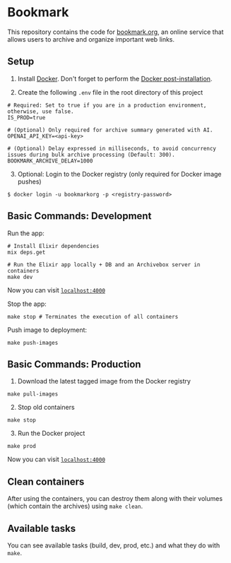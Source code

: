 # Bookmark

This repository contains the code for [bookmark.org](https://bookmark.org/), an online service that allows users to archive and organize important web links.

## Setup

1. Install [Docker](https://docs.docker.com/engine/install/). Don't forget to perform the [Docker post-installation](https://docs.docker.com/engine/install/linux-postinstall/).

2. Create the following `.env` file in the root directory of this project

```
# Required: Set to true if you are in a production environment, otherwise, use false.
IS_PROD=true

# (Optional) Only required for archive summary generated with AI.
OPENAI_API_KEY=<api-key>

# (Optional) Delay expressed in milliseconds, to avoid concurrency issues during bulk archive processing (Default: 300).
BOOKMARK_ARCHIVE_DELAY=1000
```

3. Optional: Login to the Docker registry (only required for Docker image pushes)

```
$ docker login -u bookmarkorg -p <registry-password>
```

## Basic Commands: Development

Run the app:

```
# Install Elixir dependencies
mix deps.get

# Run the Elixir app locally + DB and an Archivebox server in containers
make dev
```

Now you can visit [`localhost:4000`](http://localhost:4000) 

Stop the app:

```
make stop # Terminates the execution of all containers
```

Push image to deployment:

```
make push-images
```

## Basic Commands: Production

1. Download the latest tagged image from the Docker registry

```
make pull-images
```

2. Stop old containers

```
make stop
```

3. Run the Docker project

```
make prod
```


Now you can visit [`localhost:4000`](http://localhost:4000)

## Clean containers

After using the containers, you can destroy them along with their volumes (which contain the archives) using `make clean`.

## Available tasks

You can see available tasks (build, dev, prod, etc.) and what they do with `make`.
